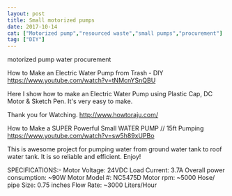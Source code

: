 ```yaml
---
layout: post
title: Small motorized pumps
date: 2017-10-14
cat: ["Motorized pump","resourced waste","small pumps","procurement"]
tag: ["DIY"]
---
```


motorized pump water procurement

How to Make an Electric Water Pump from Trash - DIY
https://www.youtube.com/watch?v=tNMcnYSnQBU

Here I show how to make an Electric Water Pump using Plastic Cap, DC Motor & Sketch Pen. It's very easy to make.

Thank you for Watching. http://www.howtoraju.com/

How to Make a SUPER Powerful Small WATER PUMP // 15ft Pumping
https://www.youtube.com/watch?v=sw5h89xUPBo

This is awesome project for pumping water from ground water tank to roof water tank. It is so reliable and efficient. Enjoy!

SPECIFICATIONS:-
Motor Voltage: 24VDC
Load Current: 3.7A
Overall power consumption: ~90W
Motor Model #: NC5475D
Motor rpm: ~5000
Hose/ pipe Size: 0.75 inches
Flow Rate: ~3000 Liters/Hour
